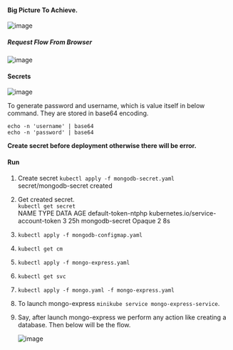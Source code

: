 #### Big Picture To Achieve. 
![image](https://github.com/vibhordubey333/Kubernetes/assets/22407855/57b62b12-d90d-4cd6-b982-624687fb9880)

##### Request Flow From Browser
![image](https://github.com/vibhordubey333/Kubernetes/assets/22407855/f5611e42-91ae-4a06-bf16-86f29a9ba2cd)

#### Secrets
![image](https://github.com/vibhordubey333/Kubernetes/assets/22407855/fb23591a-ea0e-49bb-af68-e0d3ceb0cbc1)

To generate password and username, which is value itself in below command. They are stored in base64 encoding.<br/>

`echo -n 'username' | base64`<br/>
`echo -n 'password' | base64`<br/>

**Create secret before deployment otherwise there will be error.**

#### Run

1. Create secret `kubectl apply -f mongodb-secret.yaml `<br/>
secret/mongodb-secret created<br/>

2. Get created secret.<br/>
   `kubectl get secret`<br/>
NAME                  TYPE                                  DATA   AGE
default-token-ntphp   kubernetes.io/service-account-token   3      25h
mongodb-secret        Opaque                                2      8s

2. `kubectl apply -f mongodb-configmap.yaml`
3. `kubectl get cm`
4. `kubectl apply -f mongo-express.yaml`
5. `kubectl get svc`
6. `kubectl apply -f mongo.yaml -f mongo-express.yaml `
7. To launch mongo-express `minikube service mongo-express-service`.
8. Say, after launch mongo-express we perform any action like creating a database. Then below will be the flow.<br/>
   
   ![image](https://github.com/vibhordubey333/Kubernetes/assets/22407855/c391c404-6dbb-449c-b52c-0df14823e4c5)



